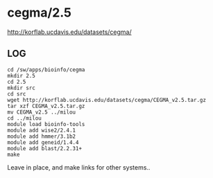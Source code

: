 cegma/2.5
=========

<http://korflab.ucdavis.edu/datasets/cegma/>

LOG
---

    cd /sw/apps/bioinfo/cegma
    mkdir 2.5
    cd 2.5
    mkdir src
    cd src
    wget http://korflab.ucdavis.edu/datasets/cegma/CEGMA_v2.5.tar.gz
    tar xzf CEGMA_v2.5.tar.gz
    mv CEGMA_v2.5 ../milou
    cd ../milou
    module load bioinfo-tools
    module add wise2/2.4.1
    module add hmmer/3.1b2
    module add geneid/1.4.4
    module add blast/2.2.31+
    make

Leave in place, and make links for other systems..

